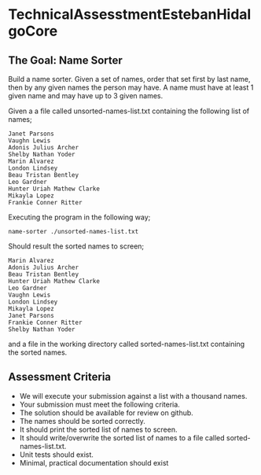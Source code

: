 # TechnicalAssesstmentEstebanHidalgoCore

## The Goal: Name Sorter

Build a name sorter. Given a set of names, order that set first by last name, then by any given names the person may have. A name must have at least 1 given name
and may have up to 3 given names.

Given a a file called unsorted-names-list.txt containing the following list of names;

```
Janet Parsons
Vaughn Lewis
Adonis Julius Archer
Shelby Nathan Yoder
Marin Alvarez
London Lindsey
Beau Tristan Bentley
Leo Gardner
Hunter Uriah Mathew Clarke
Mikayla Lopez
Frankie Conner Ritter
```


Executing the program in the following way;
```
name-sorter ./unsorted-names-list.txt
```

Should result the sorted names to screen;
```
Marin Alvarez
Adonis Julius Archer
Beau Tristan Bentley
Hunter Uriah Mathew Clarke
Leo Gardner
Vaughn Lewis
London Lindsey
Mikayla Lopez
Janet Parsons
Frankie Conner Ritter
Shelby Nathan Yoder
```

and a file in the working directory called sorted-names-list.txt containing the sorted names.

## Assessment Criteria

- We will execute your submission against a list with a thousand names.
- Your submission must meet the following criteria.
- The solution should be available for review on github.
- The names should be sorted correctly.
- It should print the sorted list of names to screen.
- It should write/overwrite the sorted list of names to a file called sorted-names-list.txt.
- Unit tests should exist.
- Minimal, practical documentation should exist
